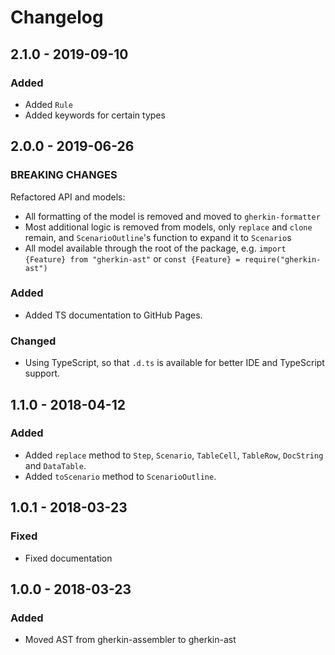 # Changelog

## 2.1.0 - 2019-09-10

### Added

- Added `Rule`
- Added keywords for certain types

## 2.0.0 - 2019-06-26

### BREAKING CHANGES

Refactored API and models:
 - All formatting of the model is removed and moved to `gherkin-formatter`
 - Most additional logic is removed from models, only `replace` and `clone` remain, and `ScenarioOutline`'s function to expand it to `Scenario`s
 - All model available through the root of the package, e.g. `import {Feature} from "gherkin-ast"` or `const {Feature} = require("gherkin-ast")`

### Added

- Added TS documentation to GitHub Pages.

### Changed

- Using TypeScript, so that `.d.ts` is available for better IDE and TypeScript support.

## 1.1.0 - 2018-04-12

### Added

- Added `replace` method to `Step`, `Scenario`, `TableCell`, `TableRow`, `DocString` and `DataTable`.
- Added `toScenario` method to `ScenarioOutline`.

## 1.0.1 - 2018-03-23

### Fixed

- Fixed documentation

## 1.0.0 - 2018-03-23

### Added

- Moved AST from gherkin-assembler to gherkin-ast
